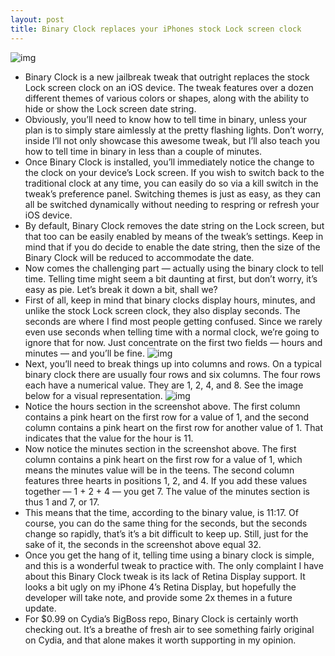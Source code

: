 ```yaml
---
layout: post
title: Binary Clock replaces your iPhones stock Lock screen clock
---
```

![img](http://media.idownloadblog.com/wp-content/uploads/2012/12/Binary-Clock-Screenshot.jpg)
* Binary Clock is a new jailbreak tweak that outright replaces the stock Lock screen clock on an iOS device. The tweak features over a dozen different themes of various colors or shapes, along with the ability to hide or show the Lock screen date string.
* Obviously, you’ll need to know how to tell time in binary, unless your plan is to simply stare aimlessly at the pretty flashing lights. Don’t worry, inside I’ll not only showcase this awesome tweak, but I’ll also teach you how to tell time in binary in less than a couple of minutes.
* Once Binary Clock is installed, you’ll immediately notice the change to the clock on your device’s Lock screen. If you wish to switch back to the traditional clock at any time, you can easily do so via a kill switch in the tweak’s preference panel. Switching themes is just as easy, as they can all be switched dynamically without needing to respring or refresh your iOS device.
* By default, Binary Clock removes the date string on the Lock screen, but that too can be easily enabled by means of the tweak’s settings. Keep in mind that if you do decide to enable the date string, then the size of the Binary Clock will be reduced to accommodate the date.
* Now comes the challenging part — actually using the binary clock to tell time. Telling time might seem a bit daunting at first, but don’t worry, it’s easy as pie. Let’s break it down a bit, shall we?
* First of all, keep in mind that binary clocks display hours, minutes, and unlike the stock Lock screen clock, they also display seconds. The seconds are where I find most people getting confused. Since we rarely even use seconds when telling time with a normal clock, we’re going to ignore that for now. Just concentrate on the first two fields — hours and minutes — and you’ll be fine.
![img](http://media.idownloadblog.com/wp-content/uploads/2012/12/Binary-Clock-Tutorial-01.png)
* Next, you’ll need to break things up into columns and rows. On a typical binary clock there are usually four rows and six columns. The four rows each have a numerical value. They are 1, 2, 4, and 8. See the image below for a visual representation.
![img](http://media.idownloadblog.com/wp-content/uploads/2012/12/Binary-Clock-Tutorial-02.png)
* Notice the hours section in the screenshot above. The first column contains a pink heart on the first row for a value of 1, and the second column contains a pink heart on the first row for another value of 1. That indicates that the value for the hour is 11.
* Now notice the minutes section in the screenshot above. The first column contains a pink heart on the first row for a value of 1, which means the minutes value will be in the teens. The second column features three hearts in positions 1, 2, and 4. If you add these values together — 1 + 2 + 4 — you get 7. The value of the minutes section is thus 1 and 7, or 17.
* This means that the time, according to the binary value, is 11:17. Of course, you can do the same thing for the seconds, but the seconds change so rapidly, that’s it’s a bit difficult to keep up. Still, just for the sake of it, the seconds in the screenshot above equal 32.
* Once you get the hang of it, telling time using a binary clock is simple, and this is a wonderful tweak to practice with. The only complaint I have about this Binary Clock tweak is its lack of Retina Display support. It looks a bit ugly on my iPhone 4’s Retina Display, but hopefully the developer will take note, and provide some 2x themes in a future update.
* For $0.99 on Cydia’s BigBoss repo, Binary Clock is certainly worth checking out. It’s a breathe of fresh air to see something fairly original on Cydia, and that alone makes it worth supporting in my opinion.

